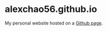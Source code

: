 alexchao56.github.io
==================

My personal website hosted on a [Github page](http://alexchao56.github.io/). 
